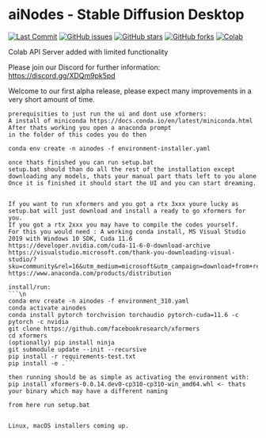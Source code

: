 # aiNodes - Stable Diffusion Desktop

<p align="left">
    <a href="https://github.com/XmYx/ainodes-pyside/commits"><img alt="Last Commit" src="https://img.shields.io/github/last-commit/XmYx/ainodes-pyside"></a>
    <a href="https://github.com/XmYx/ainodes-pyside/issues"><img alt="GitHub issues" src="https://img.shields.io/github/issues/XmYx/ainodes-pyside"></a>
    <a href="https://github.com/XmYx/ainodes-pyside/stargazers"><img alt="GitHub stars" src="https://img.shields.io/github/stars/XmYx/ainodes-pyside"></a>
    <a href="https://github.com/XmYx/ainodes-pyside/network"><img alt="GitHub forks" src="https://img.shields.io/github/forks/XmYx/ainodes-pyside"></a>
    <a href="https://github.com/XmYx/ainodes-pyside/blob/main/aiNodes_webAPI_colab_v0_0_2_public.ipynb"><img alt="Colab" src="https://colab.research.google.com/assets/colab-badge.svg"></a>  
</p>

Colab API Server added with limited functionality

Please join our Discord for further information: https://discord.gg/XDQm9pk5pd

Welcome to our first alpha release, please expect many improvements in a very short amount of time.


```\n
prerequisities to just run the ui and dont use xformers:
A install of miniconda https://docs.conda.io/en/latest/miniconda.html
After thats working you open a anaconda prompt
in the folder of this codes you do then

conda env create -n ainodes -f environment-installer.yaml

once thats finished you can run setup.bat
setup.bat should than do all the rest of the installation except downloading any models, thats your manual part thats left to you alone
Once it is finished it should start the UI and you can start dreaming.


If you want to run xformers and you got a rtx 3xxx youre lucky as setup.bat will just download and install a ready to go xformers for you.
If you got a rtx 2xxx you may have to compile the codes yourself.
For this you would need : A working conda install, MS Visual Studio 2019 with Windows 10 SDK, Cuda 11.6
https://developer.nvidia.com/cuda-11-6-0-download-archive
https://visualstudio.microsoft.com/thank-you-downloading-visual-studio/?sku=community&rel=16&utm_medium=microsoft&utm_campaign=download+from+relnotes&utm_content=vs2019ga+button
https://www.anaconda.com/products/distribution

install/run:
```\n
conda env create -n ainodes -f environment_310.yaml
conda activate ainodes
conda install pytorch torchvision torchaudio pytorch-cuda=11.6 -c pytorch -c nvidia
git clone https://github.com/facebookresearch/xformers
cd xformers
(optionally) pip install ninja
git submodule update --init --recursive
pip install -r requirements-test.txt
pip install -e .```

then running should be as simple as activating the environment with:
pip install xformers-0.0.14.dev0-cp310-cp310-win_amd64.whl <- thats your binary which may have a different naming

from here run setup.bat 


Linux, macOS installers coming up.
